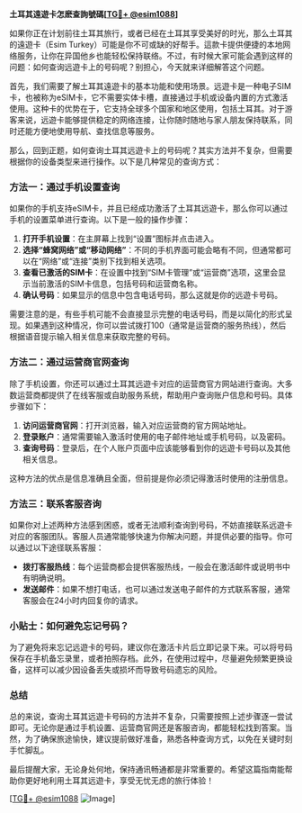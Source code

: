 **土耳其遠遊卡怎麽查詢號碼[[TG💪+ @esim1088](https://t.me/s/esim1088)]**

如果你正在计划前往土耳其旅行，或者已经在土耳其享受美好的时光，那么土耳其的遠遊卡（Esim Turkey）可能是你不可或缺的好帮手。這款卡提供便捷的本地网络服务，让你在异国他乡也能轻松保持联络。不过，有时候大家可能会遇到这样的问题：如何查询远遊卡上的号码呢？别担心，今天就来详细解答这个问题。

首先，我们需要了解土耳其遠遊卡的基本功能和使用场景。远遊卡是一种电子SIM卡，也被称为eSIM卡，它不需要实体卡槽，直接通过手机或设备内置的方式激活使用。这种卡的优势在于，它支持全球多个国家和地区使用，包括土耳其。对于游客来说，远遊卡能够提供稳定的网络连接，让你随时随地与家人朋友保持联系，同时还能方便地使用导航、查找信息等服务。

那么，回到正题，如何查询土耳其远遊卡上的号码呢？其实方法并不复杂，但需要根据你的设备类型来进行操作。以下是几种常见的查询方式：

### 方法一：通过手机设置查询

如果你的手机支持eSIM卡，并且已经成功激活了土耳其远遊卡，那么你可以通过手机的设置菜单进行查询。以下是一般的操作步骤：

1. **打开手机设置**：在主屏幕上找到“设置”图标并点击进入。
2. **选择“蜂窝网络”或“移动网络”**：不同的手机界面可能会略有不同，但通常都可以在“网络”或“连接”类别下找到相关选项。
3. **查看已激活的SIM卡**：在设置中找到“SIM卡管理”或“运营商”选项，这里会显示当前激活的SIM卡信息，包括号码和运营商名称。
4. **确认号码**：如果显示的信息中包含电话号码，那么这就是你的远遊卡号码。

需要注意的是，有些手机可能不会直接显示完整的电话号码，而是以简化的形式呈现。如果遇到这种情况，你可以尝试拨打100（通常是运营商的服务热线），然后根据语音提示输入相关信息来获取完整的号码。

### 方法二：通过运营商官网查询

除了手机设置，你还可以通过土耳其远遊卡对应的运营商官方网站进行查询。大多数运营商都提供了在线客服或自助服务系统，帮助用户查询账户信息和号码。具体步骤如下：

1. **访问运营商官网**：打开浏览器，输入对应运营商的官方网站地址。
2. **登录账户**：通常需要输入激活时使用的电子邮件地址或手机号码，以及密码。
3. **查询号码**：登录后，在个人账户页面中应该能够看到你的远遊卡号码以及其他相关信息。

这种方法的优点是信息准确且全面，但前提是你必须记得激活时使用的注册信息。

### 方法三：联系客服咨询

如果你对上述两种方法感到困惑，或者无法顺利查询到号码，不妨直接联系远遊卡对应的客服团队。客服人员通常能够快速为你解决问题，并提供必要的指导。你可以通过以下途径联系客服：

- **拨打客服热线**：每个运营商都会提供客服热线，一般会在激活邮件或说明书中有明确说明。
- **发送邮件**：如果不想打电话，也可以通过发送电子邮件的方式联系客服，通常客服会在24小时内回复你的请求。

### 小贴士：如何避免忘记号码？

为了避免将来忘记远遊卡的号码，建议你在激活卡片后立即记录下来。可以将号码保存在手机备忘录里，或者拍照存档。此外，在使用过程中，尽量避免频繁更换设备，这样可以减少因设备丢失或损坏而导致号码遗忘的风险。

### 总结

总的来说，查询土耳其远遊卡号码的方法并不复杂，只需要按照上述步骤逐一尝试即可。无论你是通过手机设置、运营商官网还是客服咨询，都能轻松找到答案。当然，为了确保旅途愉快，建议提前做好准备，熟悉各种查询方式，以免在关键时刻手忙脚乱。

最后提醒大家，无论身处何地，保持通讯畅通都是非常重要的。希望这篇指南能帮助你更好地利用土耳其远遊卡，享受无忧无虑的旅行体验！

[[TG💪+ @esim1088](https://t.me/s/esim1088) ![Image](https://i.postimg.cc/4NQfJmqS/Snipaste-2025-05-13-00-14-12.png)]